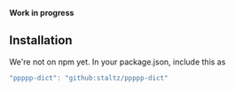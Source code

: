 **Work in progress**

## Installation

We're not on npm yet. In your package.json, include this as

```js
"ppppp-dict": "github:staltz/ppppp-dict"
```
